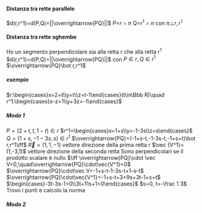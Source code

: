 #### Distanza tra rette parallele
$d(r,r^1)=d(P,Q)=||\overrightarrow{PQ}||$ 
P=$r\cap \pi$
Q=$r^1\cap \pi$
con $\pi\bot r,r^1$
#### Distanza tra rette sghembe
Ho un segmento perpendicolare sia alla retta r che alla retta r$^1$
$d(r,r^1)=d(P,Q)=||\overrightarrow{PQ}||$
con $P\in r,Q\in r^1$
$\overrightarrow{PQ}\bot r,r^1$
##### esempio
$r:\begin{cases}x=2+t\\y=t\\z=t-1\end{cases}(t\in\Bbb R)\quad r^1:\begin{cases}x-z=1\\y+3z=-1\end{cases}$
##### Modo 1
$P=(2+t,t,1-t)\in r$
$r^1=\begin{cases}x=1+s\\y=-1-3s\\z=s\end{cases}$
$Q=(1+s,-1-3s,s)\in r^1$
$\overrightarrow{PQ}=(-1+s-t,-1-3s-t,-1+s+t)\bot r,r^1\iff$
$\vec R=(1,1,-1)$  vettore direzione della prima retta r
$\vec {V^1}=(1,-3,1)$ vettore direzione della seconda retta
Sono perpendicolari se il prodotto scalare è nullo
$\iff \overrightarrow{PQ}\cdot \vec V=0,\quad\overrightarrow{PQ}\cdot\vec{V^1}=0$
$\overrightarrow{PQ}\cdot\vec V=-1+s-t-1-3s-t+1-s-t$
$\overrightarrow{PQ}\cdot\vec{V^1}=-1+s-t+3+9s+3t-1+s+t$
$\begin{cases}-3t-3s-1=0\\3t+11s+1=0\end{cases}$
$s=0, t=-\frac 1 3$
Trovo i punti e calcolo la norma
##### Modo 2



